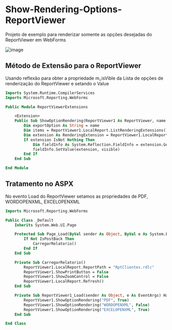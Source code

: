 # Show-Rendering-Options-ReportViewer
Projeto de exemplo para renderizar somente as opções desejadas do ReportViewer em WebForms

![image](https://user-images.githubusercontent.com/30643035/101633305-6d686780-39fd-11eb-84db-3a1839b6c616.png)


## Método de Extensão para o ReportViewer
Usando reflexão para obter a propriedade m_isVible da Lista de opções de renderização do ReportViewer e setando o Value

```vb
Imports System.Runtime.CompilerServices
Imports Microsoft.Reporting.WebForms

Public Module ReportViewerExtensions

    <Extension>
    Public Sub ShowOptionRendering(ReportViewer1 As ReportViewer, name As String, visible As Boolean)
        Dim exportOption As String = name
        Dim items = ReportViewer1.LocalReport.ListRenderingExtensions().ToList()
        Dim extension As RenderingExtension = ReportViewer1.LocalReport.ListRenderingExtensions().ToList().Find(Function(x) x.Name.Equals(exportOption, StringComparison.CurrentCultureIgnoreCase))
        If extension IsNot Nothing Then
            Dim fieldInfo As System.Reflection.FieldInfo = extension.GetType().GetField("m_isVisible", System.Reflection.BindingFlags.Instance Or System.Reflection.BindingFlags.NonPublic)
            fieldInfo.SetValue(extension, visible)
        End If
    End Sub

End Module
```

## Tratamento no ASPX
No evento Load do ReportViewer setamos as propriedades de PDF, WORDOPENXML, EXCELOPENXML

```vb
Imports Microsoft.Reporting.WebForms

Public Class _Default
    Inherits System.Web.UI.Page

    Protected Sub Page_Load(ByVal sender As Object, ByVal e As System.EventArgs) Handles Me.Load
        If Not IsPostBack Then
            CarregarRelatorio()
        End If
    End Sub

    Private Sub CarregarRelatorio()
        ReportViewer1.LocalReport.ReportPath = "RptClientes.rdlc"
        ReportViewer1.ShowPrintButton = False
        ReportViewer1.ShowZoomControl = False
        ReportViewer1.LocalReport.Refresh()
    End Sub

    Private Sub ReportViewer1_Load(sender As Object, e As EventArgs) Handles ReportViewer1.Load
        ReportViewer1.ShowOptionRendering("PDF", True)
        ReportViewer1.ShowOptionRendering("WORDOPENXML", False)
        ReportViewer1.ShowOptionRendering("EXCELOPENXML", True)
    End Sub

End Class
```
